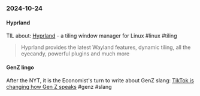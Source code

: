 ### 2024-10-24

#### Hyprland
TIL about: [Hyprland](https://hyprland.org/) - a tiling window manager for Linux  #linux #tiling 

> Hyprland provides the latest Wayland features, dynamic tiling, all the eyecandy, powerful plugins and much more

#### GenZ lingo
After the NYT, it is the Economist's turn to write about GenZ slang: [TikTok is changing how Gen Z speaks](https://www.economist.com/culture/2024/10/21/tiktok-is-changing-how-gen-z-speaks) #genz #slang